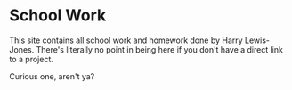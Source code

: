 # School Work
This site contains all school work and homework done by Harry Lewis-Jones.
There's literally no point in being here if you don't have a direct link to a project.






























































































































Curious one, aren't ya?
